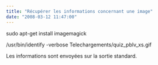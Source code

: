 ```yaml
---
title: "Récupérer les informations concernant une image"
date: "2008-03-12 11:47:00"
---
```

sudo apt-get install imagemagick

/usr/bin/identify -verbose Telechargements/quiz_pblv_xs.gif

Les informations sont envoyées sur la sortie standard.

